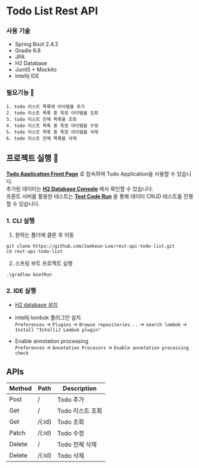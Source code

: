 # Todo List Rest API



### 사용 기술 
* Spring Boot 2.4.2
* Gradle 6.8  
* JPA
* H2 Database
* Junit5 + Mockito
* Intellij IDE



### 필요기능 :seedling:

```
1. todo 리스트 목록에 아이템을 추가  
2. todo 리스트 목록 중 특정 아이템을 조회  
3. todo 리스트 전체 목록을 조회  
4. todo 리스트 목록 중 특정 아이템을 수정  
5. todo 리스트 목록 중 특정 아이템을 삭제  
6. todo 리스트 전체 목록을 삭제  
```



## 프로젝트 실행 :bookmark:

**[Todo Application Front Page](https://todobackend.com/client/index.html?http://localhost:8080/)** 로 접속하여 Todo Application을 사용할 수 있습니다.  
추가된 데이터는 **[H2 Database Console](http://localhost:8080/h2-console)** 에서 확인할 수 있습니다.  
프론트 서버를 활용한 테스트는 **[Test Code Run](https://todobackend.com/specs/index.html?http://localhost:8080/)** 을 통해 데이터 CRUD 테스트를 진행할 수 있습니다.



### 1. CLI 실행


1. 원하는 폴더에 클론 후 이동
```
git clone https://github.com/Jaekeun-Lee/rest-api-todo-list.git
cd rest-api-todo-list
```
2. 스프링 부트 프로젝트 실행
```
.\gradlew bootRun
```



### 2. IDE 실행


* [H2 database 설치](https://www.h2database.com/html/download.html)

* intellij lombok 플러그인 설치  
  `Preferences` -> `Plugins` -> `Browse repositories...` -> `search lombok` -> `Install "IntelliJ Lombok plugin"`

* Enable annotation processing  
  `Preferences` -> `Annotation Procesors` -> `Enable annotation processing check`  






## APIs

|Method|Path|Description|
|------|---|-----|
|Post|/|Todo 추가|
|Get|/|Todo 리스트 조회|
|Get|/{:id}|Todo 조회|
|Patch|/{:id}|Todo 수정|
|Delete|/|Todo 전체 삭제|
|Delete|/{:id}|Todo 삭제|
